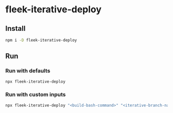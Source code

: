 # fleek-iterative-deploy

## Install

```bash
npm i -D fleek-iterative-deploy
```

## Run

### Run with defaults

```bash
npx fleek-iterative-deploy
```

### Run with custom inputs

```bash
npx fleek-iterative-deploy "<build-bash-command>" "<iterative-branch-name>" "<fleek-deploy-dir>" "<files-per-deploy-iteration>"
```

